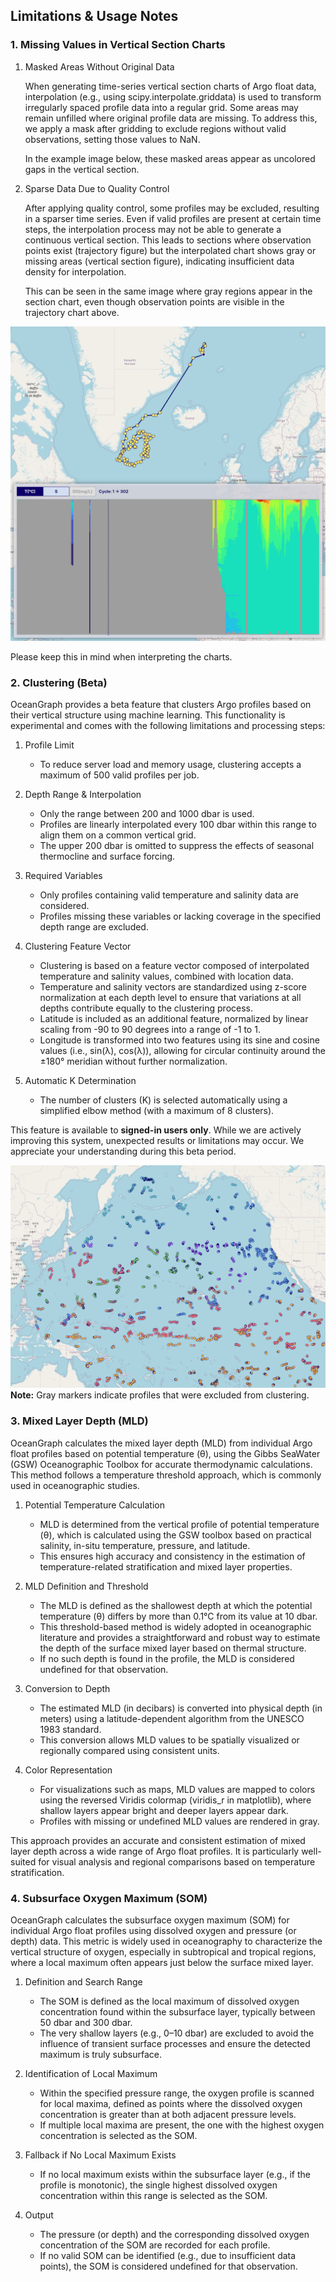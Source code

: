 ## Limitations & Usage Notes

### 1. Missing Values in Vertical Section Charts

1. Masked Areas Without Original Data

    When generating time-series vertical section charts of Argo float data, interpolation (e.g., using scipy.interpolate.griddata) is used to transform irregularly spaced profile data into a regular grid. Some areas may remain unfilled where original profile data are missing. To address this, we apply a mask after gridding to exclude regions without valid observations, setting those values to NaN.

    In the example image below, these masked areas appear as uncolored gaps in the vertical section.

2. Sparse Data Due to Quality Control

    After applying quality control, some profiles may be excluded, resulting in a sparser time series. Even if valid profiles are present at certain time steps, the interpolation process may not be able to generate a continuous vertical section. This leads to sections where observation points exist (trajectory figure) but the interpolated chart shows gray or missing areas (vertical section figure), indicating insufficient data density for interpolation.

    This can be seen in the same image where gray regions appear in the section chart, even though observation points are visible in the trajectory chart above.

![Missing section example](../imgs/section_missing_values.png)

Please keep this in mind when interpreting the charts.

### 2. Clustering (Beta)

OceanGraph provides a beta feature that clusters Argo profiles based on their vertical structure using machine learning. This functionality is experimental and comes with the following limitations and processing steps:

1. Profile Limit

   - To reduce server load and memory usage, clustering accepts a maximum of 500 valid profiles per job.

2. Depth Range & Interpolation

   - Only the range between 200 and 1000 dbar is used.
   - Profiles are linearly interpolated every 100 dbar within this range to align them on a common vertical grid.
   - The upper 200 dbar is omitted to suppress the effects of seasonal thermocline and surface forcing.

3. Required Variables

   - Only profiles containing valid temperature and salinity data are considered.
   - Profiles missing these variables or lacking coverage in the specified depth range are excluded.

4. Clustering Feature Vector

   - Clustering is based on a feature vector composed of interpolated temperature and salinity values, combined with location data.
   - Temperature and salinity vectors are standardized using z-score normalization at each depth level to ensure that variations at all depths contribute equally to the clustering process.
   - Latitude is included as an additional feature, normalized by linear scaling from -90 to 90 degrees into a range of -1 to 1.
   - Longitude is transformed into two features using its sine and cosine values (i.e., sin(λ), cos(λ)), allowing for circular continuity around the ±180° meridian without further normalization.

5. Automatic K Determination

   - The number of clusters (K) is selected automatically using a simplified elbow method (with a maximum of 8 clusters).

This feature is available to **signed-in users only**. While we are actively improving this system, unexpected results or limitations may occur. We appreciate your understanding during this beta period.

![Clustering example](../imgs/clustering.png)
**Note:** Gray markers indicate profiles that were excluded from clustering.

### 3. Mixed Layer Depth (MLD)

OceanGraph calculates the mixed layer depth (MLD) from individual Argo float profiles based on potential temperature (θ), using the Gibbs SeaWater (GSW) Oceanographic Toolbox for accurate thermodynamic calculations. This method follows a temperature threshold approach, which is commonly used in oceanographic studies.

1. Potential Temperature Calculation

   - MLD is determined from the vertical profile of potential temperature (θ), which is calculated using the GSW toolbox based on practical salinity, in-situ temperature, pressure, and latitude.
   - This ensures high accuracy and consistency in the estimation of temperature-related stratification and mixed layer properties.

2. MLD Definition and Threshold

   - The MLD is defined as the shallowest depth at which the potential temperature (θ) differs by more than 0.1°C from its value at 10 dbar.
   - This threshold-based method is widely adopted in oceanographic literature and provides a straightforward and robust way to estimate the depth of the surface mixed layer based on thermal structure.
   - If no such depth is found in the profile, the MLD is considered undefined for that observation.

3. Conversion to Depth

   - The estimated MLD (in decibars) is converted into physical depth (in meters) using a latitude-dependent algorithm from the UNESCO 1983 standard.
   - This conversion allows MLD values to be spatially visualized or regionally compared using consistent units.

4. Color Representation

   - For visualizations such as maps, MLD values are mapped to colors using the reversed Viridis colormap (viridis_r in matplotlib), where shallow layers appear bright and deeper layers appear dark.
   - Profiles with missing or undefined MLD values are rendered in gray.

This approach provides an accurate and consistent estimation of mixed layer depth across a wide range of Argo float profiles. It is particularly well-suited for visual analysis and regional comparisons based on temperature stratification.

### 4. Subsurface Oxygen Maximum (SOM)

OceanGraph calculates the subsurface oxygen maximum (SOM) for individual Argo float profiles using dissolved oxygen and pressure (or depth) data. This metric is widely used in oceanography to characterize the vertical structure of oxygen, especially in subtropical and tropical regions, where a local maximum often appears just below the surface mixed layer.

1. Definition and Search Range

    - The SOM is defined as the local maximum of dissolved oxygen concentration found within the subsurface layer, typically between 50 dbar and 300 dbar.
    - The very shallow layers (e.g., 0–10 dbar) are excluded to avoid the influence of transient surface processes and ensure the detected maximum is truly subsurface.

2. Identification of Local Maximum

    - Within the specified pressure range, the oxygen profile is scanned for local maxima, defined as points where the dissolved oxygen concentration is greater than at both adjacent pressure levels.
    - If multiple local maxima are present, the one with the highest oxygen concentration is selected as the SOM.

3. Fallback if No Local Maximum Exists

   - If no local maximum exists within the subsurface layer (e.g., if the profile is monotonic), the single highest dissolved oxygen concentration within this range is selected as the SOM.

4. Output

   - The pressure (or depth) and the corresponding dissolved oxygen concentration of the SOM are recorded for each profile.
   - If no valid SOM can be identified (e.g., due to insufficient data points), the SOM is considered undefined for that observation.
